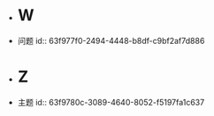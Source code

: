 - # W
- 问题
  id:: 63f977f0-2494-4448-b8df-c9bf2af7d886
- # Z
- 主题
  id:: 63f9780c-3089-4640-8052-f5197fa1c637